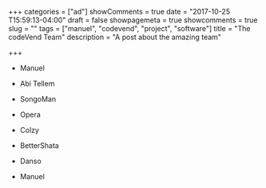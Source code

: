 ﻿+++
categories = ["ad"]
showComments = true
date = "2017-10-25 T15:59:13-04:00"
draft = false
showpagemeta = true
showcomments = true
slug = ""
tags = ["manuel", "codevend", "project", "software"]
title = "The codeVend Team"
description = "A post about the amazing team"

+++


- Manuel<br>
- Abi Tellem<br>
- SongoMan<br>
- Opera<br>
- Colzy<br>
- BetterShata<br>
- Danso<br>

- Manuel
